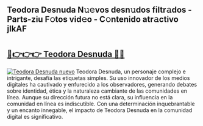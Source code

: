 ## Teodora Desnuda N𝚞𝚎vos desn𝚞dos filtr𝚊dos - Parts-ziu F𝚘tos vid𝚎o - C𝚘ntenido atr𝚊ctivo jIkAF

# <h2><a href="http://mb3w8p.tromn.icu/?c=Teodora+Desnuda">🔗👉👉👉 Teodora Desnuda 🔗🔗</a></h2>

[![Teodora Desnuda nuevo](https://i.imgur.com/pEAQMta.gif)](http://mb3w8p.tromn.icu/?c=Teodora+Desnuda)
Teodora Desnuda, un personaje complejo e intrigante, desafía las etiquetas simples. Su uso innovador de los medios digitales ha cautivado y enfurecido a los observadores, generando debates sobre identidad, ética y la naturaleza cambiante de las comunidades en línea. Aunque su dirección futura no está clara, su influencia en la comunidad en línea es indiscutible. Con una determinación inquebrantable y un encanto innegable, el impacto de Teodora Desnuda en la comunidad digital es significativo.
